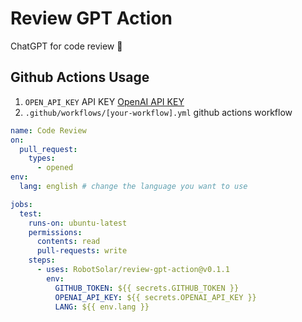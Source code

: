 # Review GPT Action

ChatGPT for code review 💬

## Github Actions Usage
1. `OPEN_API_KEY` API KEY [OpenAI API KEY](https://platform.openai.com/account/api-keys)
2. `.github/workflows/[your-workflow].yml` github actions workflow

```yml
name: Code Review
on:
  pull_request:
    types:
      - opened
env:
  lang: english # change the language you want to use

jobs:
  test:
    runs-on: ubuntu-latest
    permissions:
      contents: read
      pull-requests: write
    steps:
      - uses: RobotSolar/review-gpt-action@v0.1.1
        env:
          GITHUB_TOKEN: ${{ secrets.GITHUB_TOKEN }}
          OPENAI_API_KEY: ${{ secrets.OPENAI_API_KEY }}
          LANG: ${{ env.lang }}

```
